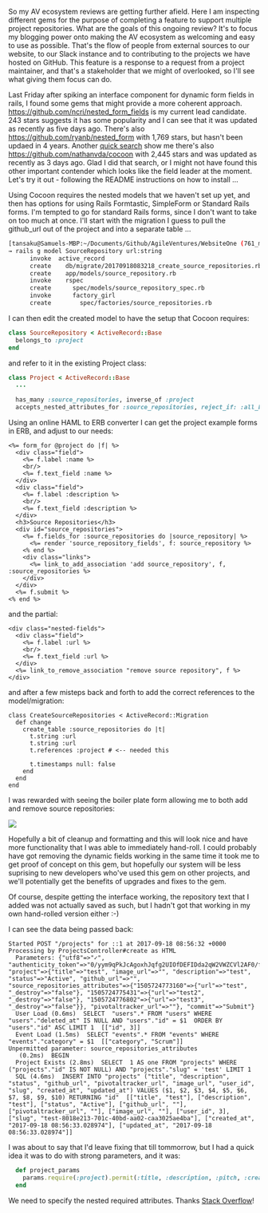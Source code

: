 So my AV ecosystem reviews are getting further afield.  Here I am inspecting different gems for the purpose of completing a feature to support multiple project repositories.  What are the goals of this ongoing review? It's to focus my blogging power onto making the AV ecosystem as welcoming and easy to use as possible.  That's the flow of people from external sources to our website, to our Slack instance and to contributing to the projects we have hosted on GitHub.  This feature is a response to a request from a project maintainer, and that's a stakeholder that we might of overlooked, so I'll see what giving them focus can do.

Last Friday after spiking an interface component for dynamic form fields in rails, I found some gems that might provide a more coherent approach.  https://github.com/ncri/nested_form_fields is my current lead candidate.  243 stars suggests it has some popularity and I can see that it was updated as recently as five days ago.  There's also https://github.com/ryanb/nested_form with 1,769 stars, but hasn't been updaed in 4 years.  Another [quick search](https://www.google.co.uk/search?q=gems+rails+nested+form) show me there's also https://github.com/nathanvda/cocoon with 2,445 stars and was updated as recently as 3 days ago.  Glad I did that search, or I might not have found this other important contender which looks like the field leader at the moment.  Let's try it out - following the README instructions on how to install ...

Using Cocoon requires the nested models that we haven't set up yet, and then has options for using Rails Formtastic, SimpleForm or Standard Rails forms.  I'm tempted to go for standard Rails forms, since I don't want to take on too much at once.  I'll start with the migration I guess to pull the github_url out of the project and into a separate table ...

```sh
[tansaku@Samuels-MBP:~/Documents/Github/AgileVentures/WebsiteOne (761_multiple_source_repository)]$ 
→ rails g model SourceRepository url:string
      invoke  active_record
      create    db/migrate/20170918083218_create_source_repositories.rb
      create    app/models/source_repository.rb
      invoke    rspec
      create      spec/models/source_repository_spec.rb
      invoke      factory_girl
      create        spec/factories/source_repositories.rb
```

I can then edit the created model to have the setup that Cocoon requires:

```rb
class SourceRepository < ActiveRecord::Base
  belongs_to :project
end
```

and refer to it in the existing Project class:

```rb
class Project < ActiveRecord::Base
  ...
  
  has_many :source_repositories, inverse_of :project
  accepts_nested_attributes_for :source_repositories, reject_if: :all_blank, allow_destroy: true
```  

Using an online HAML to ERB converter I can get the project example forms in ERB, and adjust to our needs:

```erb
<%= form_for @project do |f| %>
  <div class="field">
    <%= f.label :name %>
    <br/>
    <%= f.text_field :name %>
  </div>
  <div class="field">
    <%= f.label :description %>
    <br/>
    <%= f.text_field :description %>
  </div>
  <h3>Source Repositories</h3>
  <div id="source_repositories">
    <%= f.fields_for :source_repositories do |source_repository| %>
      <%= render 'source_repository_fields', f: source_repository %>
    <% end %>
    <div class="links">
      <%= link_to_add_association 'add source_repository', f, :source_repositories %>
    </div>
  </div>
  <%= f.submit %>
<% end %>
```

and the partial:

```erb
<div class="nested-fields">
  <div class="field">
    <%= f.label :url %>
    <br/>
    <%= f.text_field :url %>
  </div>
  <%= link_to_remove_association "remove source repository", f %>
</div>
```

and after a few misteps back and forth to add the correct references to the model/migration:

```
class CreateSourceRepositories < ActiveRecord::Migration
  def change
    create_table :source_repositories do |t|
      t.string :url
      t.string :url
      t.references :project # <-- needed this

      t.timestamps null: false
    end
  end
end
```

I was rewarded with seeing the boiler plate form allowing me to both add and remove source repositories:

![](https://www.dropbox.com/s/vy7u9shkciiljc7/Screenshot%202017-09-18%2009.53.22.png?dl=1)

Hopefully a bit of cleanup and formatting and this will look nice and have more functionality that I was able to immediately hand-roll.  I could probably have got removing the dynamic fields working in the same time it took me to get proof of concept on this gem, but hopefully our system will be less suprising to new developers who've used this gem on other projects, and we'll potentially get the benefits of upgrades and fixes to the gem.

Of course, despite getting the interface working, the repository text that I added was not actually saved as such, but I hadn't got that working in my own hand-rolled version either :-)

I can see the data being passed back:

```
Started POST "/projects" for ::1 at 2017-09-18 08:56:32 +0000
Processing by ProjectsController#create as HTML
  Parameters: {"utf8"=>"✓", "authenticity_token"=>"0/yym9qPkJcAgoxhJqfg2UIOfDEFIDda2qW2VWZCVl2AF0/fytCniCb8bJb/qy1ZV0f/CXYDc9mvGBElB51A4g==", "project"=>{"title"=>"test", "image_url"=>"", "description"=>"test", "status"=>"Active", "github_url"=>"", "source_repositories_attributes"=>{"1505724773160"=>{"url"=>"test", "_destroy"=>"false"}, "1505724775431"=>{"url"=>"test2", "_destroy"=>"false"}, "1505724776802"=>{"url"=>"test3", "_destroy"=>"false"}}, "pivotaltracker_url"=>""}, "commit"=>"Submit"}
  User Load (0.6ms)  SELECT  "users".* FROM "users" WHERE "users"."deleted_at" IS NULL AND "users"."id" = $1  ORDER BY "users"."id" ASC LIMIT 1  [["id", 3]]
  Event Load (1.5ms)  SELECT "events".* FROM "events" WHERE "events"."category" = $1  [["category", "Scrum"]]
Unpermitted parameter: source_repositories_attributes
   (0.2ms)  BEGIN
  Project Exists (2.8ms)  SELECT  1 AS one FROM "projects" WHERE ("projects"."id" IS NOT NULL) AND "projects"."slug" = 'test' LIMIT 1
  SQL (4.6ms)  INSERT INTO "projects" ("title", "description", "status", "github_url", "pivotaltracker_url", "image_url", "user_id", "slug", "created_at", "updated_at") VALUES ($1, $2, $3, $4, $5, $6, $7, $8, $9, $10) RETURNING "id"  [["title", "test"], ["description", "test"], ["status", "Active"], ["github_url", ""], ["pivotaltracker_url", ""], ["image_url", ""], ["user_id", 3], ["slug", "test-8018e213-701c-40bd-aa02-caa3025ae4ba"], ["created_at", "2017-09-18 08:56:33.028974"], ["updated_at", "2017-09-18 08:56:33.028974"]]
```

I was about to say that I'd leave fixing that till tommorrow, but I had a quick idea it was to do with strong parameters, and it was:

```rb
  def project_params
    params.require(:project).permit(:title, :description, :pitch, :created, :status, :user_id, :github_url, :pivotaltracker_url, :pivotaltracker_id, :image_url, source_repositories_attributes: [:url])
  end
```

We need to specify the nested required attributes.  Thanks [Stack Overflow](https://stackoverflow.com/questions/15919761/rails-4-nested-attributes-unpermitted-parameters)!






